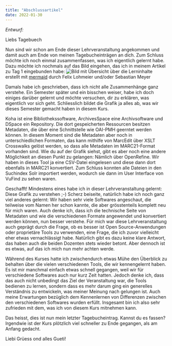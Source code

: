 ```yaml
---
title: "Abschlussartikel"
date: 2022-01-30
---
```

*Entwurf:*

Liebs Tagebuech

Nun sind wir schon am Ende dieser Lehrveranstaltung angekommen und damit auch am Ende von meinen Tagebucheinträgen an dich. Zum Schluss möchte ich noch einmal zusammenfassen, was ich eigentlich gelernt habe.
Dazu möchte ich nochmals auf das Bild eingehen, das ich in meinem Artikel zu Tag 1 eingebunden habe:
![Bild mit Übersicht über die Lerninhalte](https://pad.gwdg.de/uploads/upload_6f65912f937ad0643db6dd982043e148.png)
erstellt mit [mermaid](https://mermaid-js.github.io/mermaid-live-editor) durch Felix Lohmeier und/oder Sebastian Meyer

Damals habe ich geschrieben, dass ich nicht alle Zusammenhänge ganz verstehe. Ein Semester später und ein bisschen weiser, habe ich doch einiges darüber gelernt und möchte versuchen, dir zu erklären, was eigentlich vor sich geht. Schliesslich bildet die Grafik ja alles ab, was wir dieses Semester gemacht haben in diesem Kurs.

Koha ist eine Bibliothekssoftware, ArchivesSpace eine Archivsoftware und DSpace ein Repository. Die dort gespeicherten Ressourcen besitzen Metadaten, die über eine Schnittstelle wie OAI-PMH geerntet werden können. In diesem Moment sind die Metadaten aber noch in unterschiedlichen Formaten, das kann mithilfe von MarcEdit über XSLT Crosswalks gelöst werden, so dass alle Metadaten im MARC21-Format vorhanden sind. Wie du auf der Grafik siehst, gibt es aber noch eine andere Möglichkeit an diesen Punkt zu gelangen: Nämlich über OpenRefine. Wir haben in dieses Tool ja eine CSV-Datei eingelesen und diese dann dort ebenfalls in MARC21 konvertiert. Zum Schluss konnten alle Dateien in den Suchindex Solr importiert werden, wodurch sie dann im User Interface von VuFind zu sehen waren.

Geschafft! Mindestens eines habe ich in dieser Lehrveranstaltung gelernt: Diese Grafik zu verstehen ;-) Scherz beiseite, natürlich habe ich noch ganz viel anderes gelernt: Wir haben sehr viele Softwares angeschaut, die teilweise vom Namen her schon kannte, die aber grösstenteils komplett neu für mich waren. Auch denke ich, dass ich die technische Seite von Metadaten und wie die verschiedenen Formate angewendet und konvertiert werden können, nun besser verstehe. Für mich war diese Lehrveranstaltung auch geprägt durch die Frage, ob es besser ist Open Source-Anwendungen oder proprietäre Tools zu verwenden, eine Frage, die ich zuvor vielleicht eher etwas vernachlässigt habe. Natürlich gibt es dazu keine klare Antwort, das haben auch die beiden Dozenten stets wieder betont. Aber dennoch ist es etwas, auf das ich mich nun mehr achten werde.

Während des Kurses hatte ich zwischendurch etwas Mühe den Überblick zu behalten über die vielen verschiedenen Tools, die wir kennengelernt haben. Es ist mir manchmal einfach etwas schnell gegangen, weil wir für verschiedene Softwares auch nur kurz Zeit hatten. Jedoch denke ich, dass das auch nicht unbedingt das Ziel der Veranstaltung war, die Tools bedienen zu lernen, sondern dass es mehr darum ging ein generelles Verständnis zu entwickeln, was meiner Meinung nach gelungen ist. Auch meine Erwartungen bezüglich dem Kennenlernen von Differenzen zwischen den verschiedenen Softwares wurden erfüllt. Insgesamt bin ich also sehr zufrieden mit dem, was ich von diesem Kurs mitnehmen kann.

Das heisst, dies ist nun mein letzter Tagebucheintrag. Kannst du es fassen? Irgendwie ist der Kurs plötzlich viel schneller zu Ende gegangen, als am Anfang gedacht.

Liebi Grüess ond alles Gueti!
